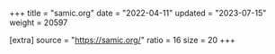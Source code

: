 +++
title = "samic.org"
date = "2022-04-11"
updated = "2023-07-15"
weight = 20597

[extra]
source = "https://samic.org/"
ratio = 16
size = 20
+++
